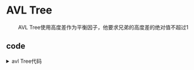 

# AVL Tree
&emsp;&emsp; AVL Tree使用高度差作为平衡因子，他要求兄弟的高度差的绝对值不超过1
## code
<details>
<summary>avl Tree代码</summary>
{% include_code tree lang:cpp cpp/perfect/data_structure/avl_tree.h %}
</details>


